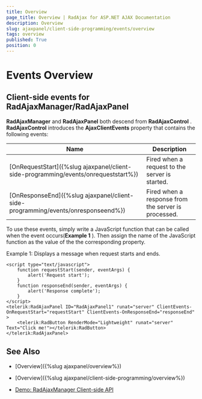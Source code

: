 ```yaml
---
title: Overview
page_title: Overview | RadAjax for ASP.NET AJAX Documentation
description: Overview
slug: ajaxpanel/client-side-programming/events/overview
tags: overview
published: True
position: 0
---
```


# Events Overview



## Client-side events for RadAjaxManager/RadAjaxPanel

**RadAjaxManager** and **RadAjaxPanel** both descend from **RadAjaxControl** . **RadAjaxControl** introduces the **AjaxClientEvents** property that contains the following events:


| Name | Description |
| ------ | ------ |
|[OnRequestStart]({%slug ajaxpanel/client-side-programming/events/onrequeststart%})|Fired when a request to the server is started.|
|[OnResponseEnd]({%slug ajaxpanel/client-side-programming/events/onresponseend%})|Fired when a response from the server is processed.|

To use these events, simply write a JavaScript function that can be called when the event occurs(**Example 1** ). Then assign the name of the JavaScript function as the value of the the corresponding property.

Example 1: Displays a message when request starts and ends.

````ASP.NET
<script type="text/javascript">
	function requestStart(sender, eventArgs) {
	    alert('Request start');
	}
	function responseEnd(sender, eventArgs) {
	    alert('Response complete');
	}
</script>
<telerik:RadAjaxPanel ID="RadAjaxPanel1" runat="server" ClientEvents-OnRequestStart="requestStart" ClientEvents-OnResponseEnd="responseEnd" >
	<telerik:RadButton RenderMode="Lightweight" runat="server" Text="Click me!"></telerik:RadButton>
</telerik:RadAjaxPanel>
````



## See Also

 * [Overview]({%slug ajaxpanel/overview%})

 * [Overview]({%slug ajaxpanel/client-side-programming/overview%})

 * [Demo: RadAjaxManager Client-side API](http://demos.telerik.com/aspnet-ajax/ajax/examples/manager/clientsideapi/defaultcs.aspx)
